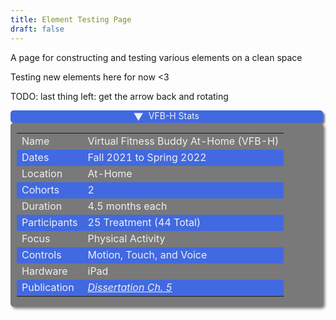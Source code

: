 ```yaml
---
title: Element Testing Page
draft: false
---
```


<style>
.stats-container2 {
    width: flex;
    justify-content: center;
}

details {
    max-width: 500px;
    overflow: hidden; /* Keep this line to prevent an odd blue outline around the element in Safari. */
    background: light-dark(royalblue,#3e5d7b);
    box-shadow: 3px 3px 3px #797979;
    border-radius: 5px;
    flex-basis: 52%;
    position: relative;
    width: flex;
    justify-content: center;
}

.stats-table-summary {
    display: flex;
    color: light-dark(#efefef,lavender);
    justify-content: center;
}

.stats-table-summary::-webkit-details-marker {
    display: none;
}

.stats-table-summary:hover {
    cursor: pointer;
}

.stats-table-summary::before {
    content: "►";
    font-size: 1rem;
    display: flex;
    align-items: center;
    margin-right: 0.5rem;
    transition: rotate 200ms 400ms ease-out;
}

div.stats-table-content {
    box-sizing: border-box;
    max-width: 500px;
    max-height: 0;
    overflow: hidden;
    padding: 0 10px;
    transition: max-height 400ms ease-out, border 0ms 400ms linear;
    background-color: #797979;
    box-shadow: 3px 3px 4px #797979;
    border-radius: 5px;
    display: flex;
    width: flex;
    justify-content: center;
}

div.stats-table-content tr:nth-of-type(even) {
    background-color: light-dark(royalblue,#3e5d7b);
}

div.stats-table-content td {
    color: light-dark(#efefef,lavender);
}

div.stats-table-content a {
    color: light-dark(#efefef,lavender);
    text-decoration: underline;
    font-style: italic;
}

details[open] + div.stats-table-content {
    max-height: 800px; /* Set a max-height value enough to show all the content */
    transition: max-height 400ms ease-out, border 0ms linear;
}

details[open] summary::before {
    rotate: 90deg;
    transition: rotate 200ms ease-out;
}
</style>

A page for constructing and testing various elements on a clean space

Testing new elements here for now <3

TODO: last thing left: get the arrow back and rotating

<div class=stats-container2>
    <details open>
        <summary class="stats-table-summary" role="term" aria-details="pure-css">
           VFB-H Stats
        </summary>
    </details>
    <div role="definition" id="pure-css" class="stats-table-content"> <!-- VFB-H Stats Table -->
        <table>
            <tbody>
                <tr>
                    <td>Name</td>
                    <td>Virtual Fitness Buddy At-Home (VFB-H)</td>
                </tr>
                <tr>
                    <td>Dates</td>
                    <td>Fall 2021 to Spring 2022</td>
                </tr>
                <tr>
                    <td>Location</td>
                    <td>At-Home</td>
                </tr>
                <tr>
                    <td>Cohorts</td>
                    <td>2</td>
                </tr>
                <tr>
                    <td>Duration</td>
                    <td>4.5 months each</td>
                </tr>
                <tr>
                    <td>Participants</td>
                    <td>25 Treatment (44 Total)</td>
                </tr>
                <tr>
                    <td>Focus</td>
                    <td>Physical Activity</td>
                </tr>
                <tr>
                    <td>Controls</td>
                    <td>Motion, Touch, and Voice </td>
                </tr>
                <tr>
                    <td>Hardware</td>
                    <td>iPad</td>
                </tr>
                <tr>
                    <td>Publication</td>
                    <td><a href="https://www.proquest.com/dissertations-theses/design-field-implementation-virtual-buddy-based/docview/2917424271/se-2?accountid=14537">Dissertation Ch. 5</a></td>
                </tr>
            </tbody>
        </table>
    </div> <!-- End VFB-H Stats Table -->
</div>